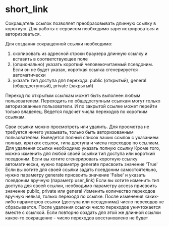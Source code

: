 # short_link
Сокращатель ссылок позволяет преобразовывать длинную ссылку в короткую.
Для работы с сервисом необходимо зарегистрироваться и авторизоваться.

Для создания сокращенной ссылки необходимо:
  1) скопировать из адресной строки браузера длинную ссылку и вставить в соответствующее поле
  2) (опционально) указать короткий человекочитаемый псевдоним. Если он не будет указан, короткая ссылка сгенерируется автоматически
  3) указать тип доступа для перехода: public (открытый), general (общедоступный), private (закрытый)

Переход по открытым ссылкам может быть выполнен любым пользователем. Переходить по общедоступным ссылкам могут только авторизованные пользователи. И по закрытой ссылке может перейти только владелец. Ведется подсчет числа переходов по коротким ссылкам.

Свои ссылки можно просмотреть или удалить.
Для просмотра не требуется ничего указывать, только быть авторизованным пользователем. Выведется полный список ваших ссылок с указанием полных, кратких ссылок, типа доступа и числа переходов по ссылкам.
Для удаления ссылки необходимо указать полную ссылку
Кроме того, можно изменить для любой своей ссылки тип доступа или короткий псевдоним.
Если вы хотите сгенерировать короткую ссылку автоматически, нужно параметру generate присвоить значение 'True'
Если вы хотите для своей ссылки задать псевдоним самостоятельно, нужно параметру generate присвоить значение 'False' и указать псевдоним вручную (параметр user_link)
Если вы хотите изменить тип доступа для своей ссылки, необходимо параметру access присвоить значение public, private или general
Изменить количество переходов вручную нельзя, только переходя по ссылке. После изменения каких-либо параметров ссылки (доступа или псевдонима) число переходов не сбрасывается.
После удаления ссылки число переходов уничтожается вместе с ссылкой. Если повторно создать для этой же длинной ссылки какое-то сокращение - число переходов восстановлено не будет
